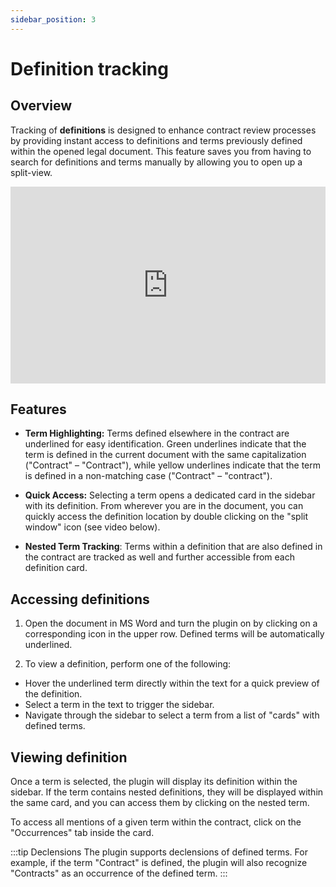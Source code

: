 ```yaml
---
sidebar_position: 3
---
```


# Definition tracking

## Overview

Tracking of **definitions** is designed to enhance contract review processes by
providing instant access to definitions and terms previously defined within the
opened legal document. This feature saves you from having to search for definitions and
terms manually by allowing you to open up a split-view.

<iframe width="100%" height="315" src="https://www.youtube.com/embed/qa7d2C30m_o?si=6NrwdKgu5lpNBrD-" title="YouTube video player" frameborder="0" allow="accelerometer; autoplay; clipboard-write; encrypted-media; gyroscope; picture-in-picture; web-share" allowfullscreen></iframe>

## Features

- **Term Highlighting:** Terms defined elsewhere in the contract are underlined for
  easy identification. Green underlines indicate that the term is defined in the current
  document with the same capitalization ("Contract" – "Contract"), while yellow underlines
  indicate that the term is defined in a non-matching case ("Contract" – "contract").

- **Quick Access:** Selecting a term opens a dedicated card in the sidebar with its
  definition. From wherever you are in the document, you can quickly access the definition
  location by double clicking on the "split window" icon (see video below).

- **Nested Term Tracking**: Terms within a definition that are also defined in the
  contract are tracked as well and further accessible from each definition card.

## Accessing definitions

1. Open the document in MS Word and turn the plugin on by clicking on a corresponding
   icon in the upper row. Defined terms will be automatically underlined.

2. To view a definition, perform one of the following:

- Hover the underlined term directly within the text for a quick preview of the
definition.
- Select a term in the text to trigger the sidebar.
- Navigate through the sidebar to select a term from a list of "cards" with defined
  terms.

## Viewing definition

Once a term is selected, the plugin will display its definition within the sidebar. If
the term contains nested definitions, they will be displayed within the same card, and
you can access them by clicking on the nested term.

To access all mentions of a given term within the contract, click on the "Occurrences"
tab inside the card.

:::tip Declensions
The plugin supports declensions of defined terms. For example, if the term "Contract" is
defined, the plugin will also recognize "Contracts" as an occurrence of the defined
term.
:::
